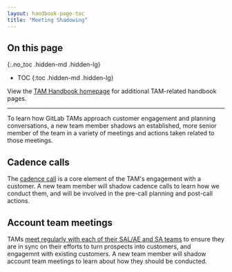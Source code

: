 ```yaml
---
layout: handbook-page-toc
title: "Meeting Shadowing"
---
```


## On this page
{:.no_toc .hidden-md .hidden-lg}

- TOC
{:toc .hidden-md .hidden-lg}

View the [TAM Handbook homepage](/handbook/customer-success/tam/) for additional TAM-related handbook pages.

---

To learn how GitLab TAMs approach customer engagement and planning conversations, a new team member shadows an established, more senior member of the team in a variety of meetings and actions taken related to those meetings.

## Cadence calls

The [cadence call](/handbook/customer-success/tam/cadence-calls/) is a core element of the TAM's engagement with a customer. A new team member will shadow cadence calls to learn how we conduct them, and will be involved in the pre-call planning and post-call actions.

## Account team meetings

TAMs [meet regularly with each of their SAL/AE and SA teams](/handbook/customer-success/account-team/#account-team-meeting) to ensure they are in sync on their efforts to turn prospects into customers, and engagemnt with existing customers. A new team member will shadow account team meetings to learn about how they should be conducted.
